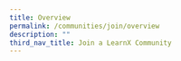 ```yaml
---
title: Overview
permalink: /communities/join/overview
description: ""
third_nav_title: Join a LearnX Community
---
```

